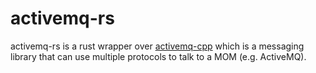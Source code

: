 # activemq-rs
activemq-rs is a rust wrapper over [activemq-cpp](https://activemq.apache.org/components/cms/) which is a messaging library that can use multiple protocols to talk to a MOM (e.g. ActiveMQ).
